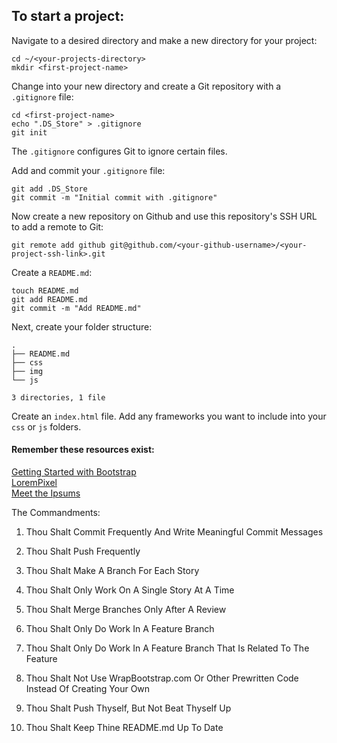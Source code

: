 ## To start a project:

Navigate to a desired directory and make a new directory for your project:

```shell
cd ~/<your-projects-directory>
mkdir <first-project-name>
```

Change into your new directory and create a Git repository with a `.gitignore` file:

```shell
cd <first-project-name>
echo ".DS_Store" > .gitignore
git init
```

The `.gitignore` configures Git to ignore certain files. 

Add and commit your `.gitignore` file:

```shell
git add .DS_Store
git commit -m "Initial commit with .gitignore"
```

Now create a new repository on Github and use this repository's SSH URL to add a remote to Git:

```shell
git remote add github git@github.com/<your-github-username>/<your-project-ssh-link>.git
```

Create a `README.md`:

```shell
touch README.md
git add README.md
git commit -m "Add README.md"
```

Next, create your folder structure:

```shell
.
├── README.md
├── css
├── img
└── js

3 directories, 1 file
```

Create an `index.html` file. Add any frameworks you want to include into your `css` or `js` folders.

#### Remember these resources exist:  
[Getting Started with Bootstrap](http://getbootstrap.com/getting-started/)  
[LoremPixel](http://lorempixel.com/)  
[Meet the Ipsums](http://meettheipsums.com/)  


The Commandments:
1. Thou Shalt Commit Frequently And Write Meaningful Commit Messages

2. Thou Shalt Push Frequently

3. Thou Shalt Make A Branch For Each Story

4. Thou Shalt Only Work On A Single Story At A Time

5. Thou Shalt Merge Branches Only After A Review

6. Thou Shalt Only Do Work In A Feature Branch

7. Thou Shalt Only Do Work In A Feature Branch That Is Related To The Feature

8. Thou Shalt Not Use WrapBootstrap.com Or Other Prewritten Code Instead Of Creating Your Own

9. Thou Shalt Push Thyself, But Not Beat Thyself Up

10. Thou Shalt Keep Thine README.md Up To Date